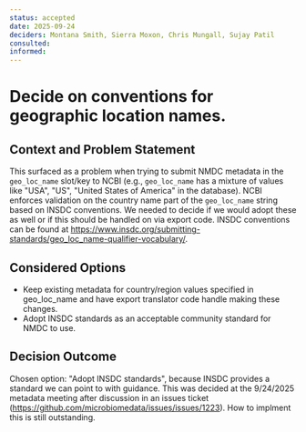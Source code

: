 ```yaml
---
status: accepted
date: 2025-09-24
deciders: Montana Smith, Sierra Moxon, Chris Mungall, Sujay Patil
consulted:
informed: 
---
```

# Decide on conventions for geographic location names.

## Context and Problem Statement

This surfaced as a problem when trying to submit NMDC metadata in the `geo_loc_name` slot/key to NCBI (e.g., `geo_loc_name` has a mixture of values like "USA", "US", "United States of America" in the database). NCBI enforces validation on the country name part of the `geo_loc_name` string based on INSDC conventions. We needed to decide if we would adopt these as well or if this should be handled on via export code. INSDC conventions can be found at https://www.insdc.org/submitting-standards/geo_loc_name-qualifier-vocabulary/. 


## Considered Options

* Keep existing metadata for country/region values specified in geo_loc_name and have export translator code handle making these changes.
* Adopt INSDC standards as an acceptable community standard for NMDC to use.

## Decision Outcome

Chosen option: "Adopt INSDC standards", because INSDC provides a standard we can point to with guidance. This was decided at the 9/24/2025 metadata meeting after discussion in an issues ticket (https://github.com/microbiomedata/issues/issues/1223).  How to implment this is still outstanding.


